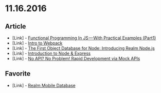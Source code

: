 # 11.16.2016

## Article

- \[Link\] - [Functional Programming In JS — With Practical Examples  (Part1)](https://medium.com/@rajaraodv/functional-programming-in-js-with-practical-examples-part-1-87c2b0dbc276#.3b80eclje)
- \[Link\] - [Intro to Webpack](https://medium.com/@kimberleycook/intro-to-webpack-1d035a47028d#.kjosm4xq8)
- \[Link\] - [The First Object Database for Node: Introducing Realm Node.js](https://realm.io/news/first-object-database-realm-node-js-server/)
- \[Link\] - [Introduction to Node & Express](https://medium.com/javascript-scene/introduction-to-node-express-90c431f9e6fd#.zacypc11u)
- \[Link\] - [No API? No Problem! Rapid Development via Mock APIs](https://medium.com/@housecor/rapid-development-via-mock-apis-e559087be066#.7r7bix1pu)


## Favorite

- \[Link\] - [Realm Mobile Database](https://realm.io/docs/#realm-mobile-database)
